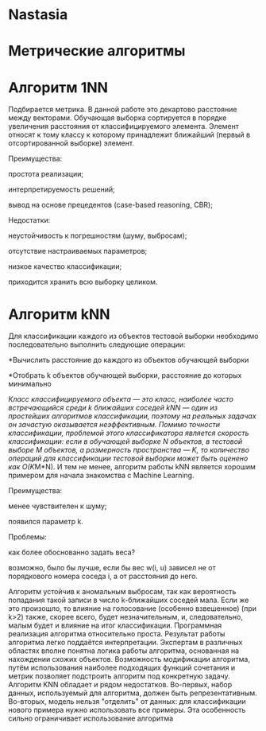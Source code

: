 # Nastasia
# Метрические алгоритмы
# Алгоритм 1NN
Подбирается метрика. В данной работе это декартово расстояние между векторами.
Обучающая выборка сортируется в порядке увеличения расстояния от классифицируемого элемента.
Элемент относят к тому классу к которому принадлежит ближайший (первый в отсортированной выборке) элемент.

Преимущества:

простота реализации;

интерпретируемость решений;

вывод на основе прецедентов (case-based reasoning, CBR);

Недостатки:

неустойчивость к погрешностям (шуму, выбросам);

отсутствие настраиваемых параметров;

низкое качество классификации;

приходится хранить всю выборку целиком.

# Алгоритм kNN
Для классификации каждого из объектов тестовой выборки необходимо последовательно выполнить следующие операции:

*Вычислить расстояние до каждого из объектов обучающей выборки

*Отобрать k объектов обучающей выборки, расстояние до которых минимально

*Класс классифицируемого объекта — это класс, наиболее часто встречающийся среди k ближайших соседей
kNN — один из простейших алгоритмов классификации, поэтому на реальных задачах он зачастую оказывается неэффективным. Помимо точности классификации, проблемой этого классификатора является скорость классификации: если в обучающей выборке N объектов, в тестовой выборе M объектов, а размерность пространства — K, то количество операций для классификации тестовой выборки может быть оценено как O(K*M*N). И тем не менее, алгоритм работы kNN является хорошим примером для начала знакомства с Machine Learning.

Преимущества:

менее чувствителен к шуму;

появился параметр k.

Проблемы:

как более обоснованно задать веса?

возможно, было бы лучше, если бы вес w(i, u)
зависел не от порядкового номера соседа i,
а от расстояния до него.

Алгоритм устойчив к аномальным выбросам, так как вероятность попадания такой записи в число k-ближайших соседей мала. Если же это произошло, то влияние на голосование (особенно взвешенное) (при k>2) также, скорее всего, будет незначительным, и, следовательно, малым будет и влияние на итог классификации.
Программная реализация алгоритма относительно проста.
Результат работы алгоритма легко поддаётся интерпретации. Экспертам в различных областях вполне понятна логика работы алгоритма, основанная на нахождении схожих объектов.
Возможность модификации алгоритма, путём использования наиболее подходящих функций сочетания и метрик позволяет подстроить алгоритм под конкретную задачу.
Алгоритм KNN обладает и рядом недостатков. Во-первых, набор данных, используемый для алгоритма, должен быть репрезентативным. Во-вторых, модель нельзя "отделить" от данных: для классификации нового примера нужно использовать все примеры. Эта особенность сильно ограничивает использование алгоритма
